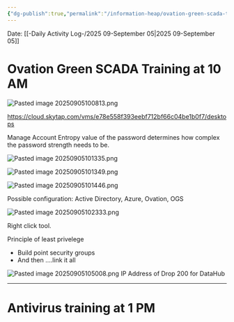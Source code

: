 ```yaml
---
{"dg-publish":true,"permalink":"/information-heap/ovation-green-scada-training-05-september-2025/","noteIcon":"","created":"2025-09-05T10:01:33.177-05:00"}
---
```


Date: [[-Daily Activity Log-/2025 09-September 05\|2025 09-September 05]]

# Ovation Green SCADA Training at 10 AM

![Pasted image 20250905100813.png](/img/user/Pasted%20image%2020250905100813.png)

https://cloud.skytap.com/vms/e78e558f393eebf712bf66c04be1b0f7/desktops

Manage Account
Entropy value of the password determines how complex the password strength needs to be.

![Pasted image 20250905101335.png](/img/user/Pasted%20image%2020250905101335.png)

![Pasted image 20250905101349.png](/img/user/Pasted%20image%2020250905101349.png)

![Pasted image 20250905101446.png](/img/user/Pasted%20image%2020250905101446.png)

Possible configuration: Active Directory, Azure, Ovation, OGS


![Pasted image 20250905102333.png](/img/user/Pasted%20image%2020250905102333.png)

Right click tool.

Principle of least privelege

- Build point security groups
- And then ....link it all


![Pasted image 20250905105008.png](/img/user/Pasted%20image%2020250905105008.png)
IP Address of Drop 200 for DataHub 

---
# Antivirus training at 1 PM